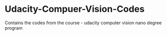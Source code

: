 # Udacity-Compuer-Vision-Codes
Contains the codes from the course - udacity computer vision nano degree program
